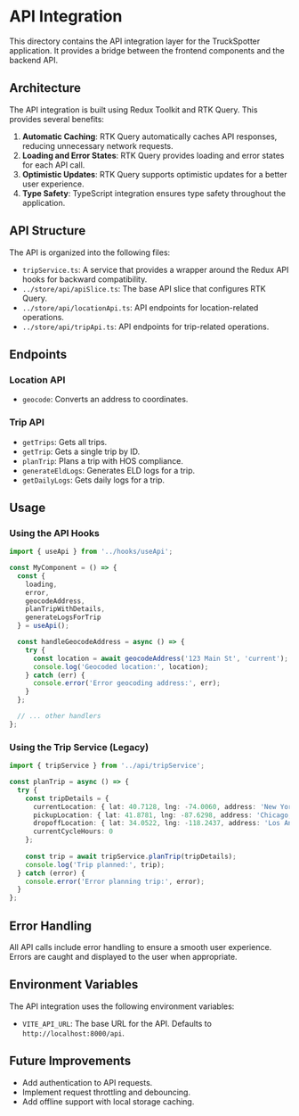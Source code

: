 # API Integration

This directory contains the API integration layer for the TruckSpotter application. It provides a bridge between the frontend components and the backend API.

## Architecture

The API integration is built using Redux Toolkit and RTK Query. This provides several benefits:

1. **Automatic Caching**: RTK Query automatically caches API responses, reducing unnecessary network requests.
2. **Loading and Error States**: RTK Query provides loading and error states for each API call.
3. **Optimistic Updates**: RTK Query supports optimistic updates for a better user experience.
4. **Type Safety**: TypeScript integration ensures type safety throughout the application.

## API Structure

The API is organized into the following files:

- `tripService.ts`: A service that provides a wrapper around the Redux API hooks for backward compatibility.
- `../store/api/apiSlice.ts`: The base API slice that configures RTK Query.
- `../store/api/locationApi.ts`: API endpoints for location-related operations.
- `../store/api/tripApi.ts`: API endpoints for trip-related operations.

## Endpoints

### Location API

- `geocode`: Converts an address to coordinates.

### Trip API

- `getTrips`: Gets all trips.
- `getTrip`: Gets a single trip by ID.
- `planTrip`: Plans a trip with HOS compliance.
- `generateEldLogs`: Generates ELD logs for a trip.
- `getDailyLogs`: Gets daily logs for a trip.

## Usage

### Using the API Hooks

```typescript
import { useApi } from '../hooks/useApi';

const MyComponent = () => {
  const { 
    loading, 
    error, 
    geocodeAddress, 
    planTripWithDetails, 
    generateLogsForTrip 
  } = useApi();

  const handleGeocodeAddress = async () => {
    try {
      const location = await geocodeAddress('123 Main St', 'current');
      console.log('Geocoded location:', location);
    } catch (err) {
      console.error('Error geocoding address:', err);
    }
  };

  // ... other handlers
};
```

### Using the Trip Service (Legacy)

```typescript
import { tripService } from '../api/tripService';

const planTrip = async () => {
  try {
    const tripDetails = {
      currentLocation: { lat: 40.7128, lng: -74.0060, address: 'New York, NY' },
      pickupLocation: { lat: 41.8781, lng: -87.6298, address: 'Chicago, IL' },
      dropoffLocation: { lat: 34.0522, lng: -118.2437, address: 'Los Angeles, CA' },
      currentCycleHours: 0
    };
    
    const trip = await tripService.planTrip(tripDetails);
    console.log('Trip planned:', trip);
  } catch (error) {
    console.error('Error planning trip:', error);
  }
};
```

## Error Handling

All API calls include error handling to ensure a smooth user experience. Errors are caught and displayed to the user when appropriate.

## Environment Variables

The API integration uses the following environment variables:

- `VITE_API_URL`: The base URL for the API. Defaults to `http://localhost:8000/api`.

## Future Improvements

- Add authentication to API requests.
- Implement request throttling and debouncing.
- Add offline support with local storage caching.
 